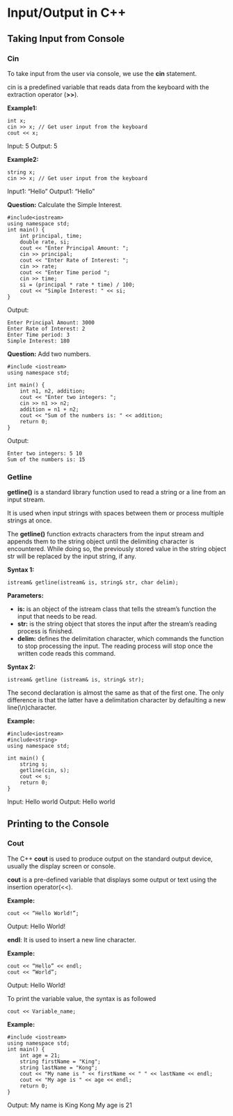 # Input/Output in C++

## Taking Input from Console

### Cin

To take input from the user via console, we use the **cin** statement. 

cin is a predefined variable that reads data from the keyboard with the extraction operator (**>>**).

**Example1:**
```
int x; 
cin >> x; // Get user input from the keyboard
cout << x;
```
Input: 5
Output: 5


**Example2:**
```
string x; 
cin >> x; // Get user input from the keyboard
```
Input1: “Hello”
Output1: “Hello”
 
**Question:** Calculate the Simple Interest.
```
#include<iostream>
using namespace std;
int main() {
    int principal, time;
    double rate, si;
    cout << "Enter Principal Amount: ";
    cin >> principal;
    cout << "Enter Rate of Interest: ";
    cin >> rate;
    cout << "Enter Time period ";
    cin >> time;
    si = (principal * rate * time) / 100;
    cout << "Simple Interest: " << si;
}
```

Output:
```
Enter Principal Amount: 3000
Enter Rate of Interest: 2
Enter Time period: 3
Simple Interest: 180
```

**Question:** Add two numbers.
```
#include <iostream>
using namespace std;

int main() {
    int n1, n2, addition;
    cout << "Enter two integers: ";
    cin >> n1 >> n2;
    addition = n1 + n2;
    cout << "Sum of the numbers is: " << addition;
    return 0;
}
```

Output:
```
Enter two integers: 5 10
Sum of the numbers is: 15
```

### Getline

**getline()** is a standard library function used to read a string or a line from an input stream.

It is used when input strings with spaces between them or process multiple strings at once.

The **getline()** function extracts characters from the input stream and appends them to the string object until the delimiting character is encountered. While doing so, the previously stored value in the string object str will be replaced by the input string, if any.

**Syntax 1:**
```
istream& getline(istream& is, string& str, char delim);
```
**Parameters:**
- **is:** is an object of the istream class that tells the stream’s function the input that needs to be read.
- **str:** is the string object that stores the input after the stream’s reading process is finished.
- **delim:** defines the delimitation character, which commands the function to stop processing the input. The reading process will stop once the written code reads this command.
 

**Syntax 2:**
```
istream& getline (istream& is, string& str);
```
The second declaration is almost the same as that of the first one. The only difference is that the latter have a delimitation character by defaulting a new line(\n)character.

**Example:**
```
#include<iostream>
#include<string>
using namespace std;

int main() {
    string s;
    getline(cin, s);
    cout << s;
    return 0;
}
```
Input: Hello world
Output: Hello world
 
## Printing to the Console

### Cout

The C++ **cout** is used to produce output on the standard output device, usually the display screen or console. 

**cout** is a pre-defined variable that displays some output or text using the insertion operator(<<).

**Example:**
```
cout << “Hello World!”;
```
Output: Hello World!

**endl**: It is used to insert a new line character.

**Example:**
```
cout << “Hello” << endl;
cout << “World”;
```
Output: 
Hello 
World!

To print the variable value, the syntax is as followed 
```
cout << Variable_name;
```

**Example:**
```
#include <iostream>
using namespace std;
int main() {
    int age = 21;
    string firstName = "King";
    string lastName = "Kong";
    cout << "My name is " << firstName << " " << lastName << endl;
    cout << "My age is " << age << endl;
    return 0;
}
```
Output: 
My name is King Kong
My age is 21
 